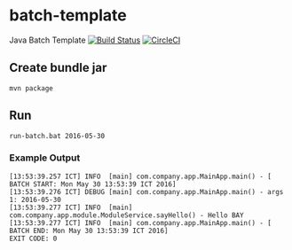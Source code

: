 # batch-template
Java Batch Template
[![Build Status](https://travis-ci.org/junlapong/batch-template.svg?branch=master)](https://travis-ci.org/junlapong/batch-template) [![CircleCI](https://circleci.com/gh/junlapong/batch-template.svg?style=shield)](https://circleci.com/gh/junlapong/batch-template)

## Create bundle jar
```
mvn package
```
## Run
```
run-batch.bat 2016-05-30
```
### Example Output
```
[13:53:39.257 ICT] INFO  [main] com.company.app.MainApp.main() - [ BATCH START: Mon May 30 13:53:39 ICT 2016]
[13:53:39.276 ICT] DEBUG [main] com.company.app.MainApp.main() - args 1: 2016-05-30
[13:53:39.277 ICT] INFO  [main] com.company.app.module.ModuleService.sayHello() - Hello BAY
[13:53:39.277 ICT] INFO  [main] com.company.app.MainApp.main() - [   BATCH END: Mon May 30 13:53:39 ICT 2016]
EXIT CODE: 0
```
